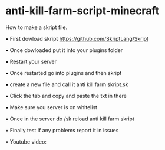 # anti-kill-farm-script-minecraft
How to make a skript file.

• First dowload skript https://github.com/SkriptLang/Skript

• Once dowloaded put it into your plugins folder

• Restart your server

• Once restarted go into plugins and then skript

• create a new file and call it anti kill farm skript.sk

• Click the tab and copy and paste the txt in there

• Make sure you server is on whitelist

• Once in the server do /sk reload anti kill farm skript

• Finally test If any problems report it in issues

• Youtube video: 